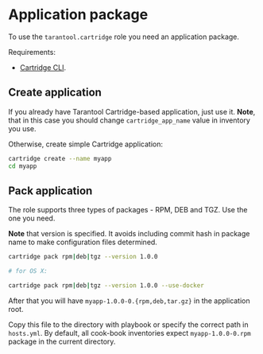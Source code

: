 # Application package

To use the `tarantool.cartridge` role you need an application package.

Requirements:
* [Cartridge CLI](https://github.com/tarantool/cartridge-cli#installation).

## Create application

If you already have Tarantool Cartridge-based application, just use it.
**Note**, that in this case you should change `cartridge_app_name` value in
inventory you use.

Otherwise, create simple Cartridge application:

```bash
cartridge create --name myapp
cd myapp
```

## Pack application

The role supports three types of packages - RPM, DEB and TGZ.
Use the one you need.

**Note** that version is specified.
It avoids including commit hash in package name to make configuration
files determined.

```bash
cartridge pack rpm|deb|tgz --version 1.0.0

# for OS X:

cartridge pack rpm|deb|tgz --version 1.0.0 --use-docker
```

After that you will have `myapp-1.0.0-0.{rpm,deb,tar.gz}` in the application root.

Copy this file to the directory with playbook or specify the correct path in
`hosts.yml`. By default, all cook-book inventories expect
`myapp-1.0.0-0.rpm` package in the current directory.
